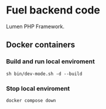 # Fuel backend code

Lumen PHP Framework.

## Docker containers

### Build and run local enviroment
<code>sh bin/dev-mode.sh -d --build</code>

### Stop local enviroment
<code>docker compose down</code>
